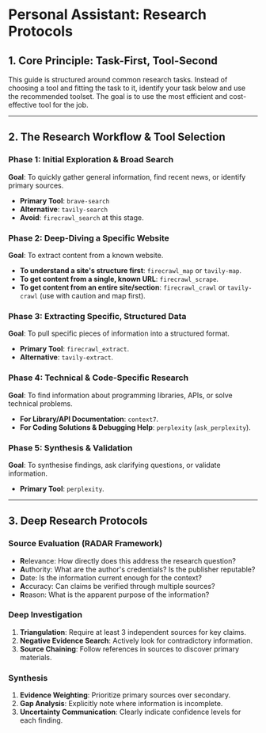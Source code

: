 # Personal Assistant: Research Protocols

## 1. Core Principle: Task-First, Tool-Second

This guide is structured around common research tasks. Instead of choosing a tool and fitting the task to it, identify your task below and use the recommended toolset. The goal is to use the most efficient and cost-effective tool for the job.

---

## 2. The Research Workflow & Tool Selection

### Phase 1: Initial Exploration & Broad Search
**Goal**: To quickly gather general information, find recent news, or identify primary sources.

*   **Primary Tool**: `brave-search`
*   **Alternative**: `tavily-search`
*   **Avoid**: `firecrawl_search` at this stage.

### Phase 2: Deep-Diving a Specific Website
**Goal**: To extract content from a known website.

*   **To understand a site's structure first**: `firecrawl_map` or `tavily-map`.
*   **To get content from a single, known URL**: `firecrawl_scrape`.
*   **To get content from an entire site/section**: `firecrawl_crawl` or `tavily-crawl` (use with caution and map first).

### Phase 3: Extracting Specific, Structured Data
**Goal**: To pull specific pieces of information into a structured format.

*   **Primary Tool**: `firecrawl_extract`.
*   **Alternative**: `tavily-extract`.

### Phase 4: Technical & Code-Specific Research
**Goal**: To find information about programming libraries, APIs, or solve technical problems.

*   **For Library/API Documentation**: `context7`.
*   **For Coding Solutions & Debugging Help**: `perplexity` (`ask_perplexity`).

### Phase 5: Synthesis & Validation
**Goal**: To synthesise findings, ask clarifying questions, or validate information.

*   **Primary Tool**: `perplexity`.

---

## 3. Deep Research Protocols

### Source Evaluation (RADAR Framework)
- **R**elevance: How directly does this address the research question?
- **A**uthority: What are the author's credentials? Is the publisher reputable?
- **D**ate: Is the information current enough for the context?
- **A**ccuracy: Can claims be verified through multiple sources?
- **R**eason: What is the apparent purpose of the information?

### Deep Investigation
1.  **Triangulation**: Require at least 3 independent sources for key claims.
2.  **Negative Evidence Search**: Actively look for contradictory information.
3.  **Source Chaining**: Follow references in sources to discover primary materials.

### Synthesis
1.  **Evidence Weighting**: Prioritize primary sources over secondary.
2.  **Gap Analysis**: Explicitly note where information is incomplete.
3.  **Uncertainty Communication**: Clearly indicate confidence levels for each finding.